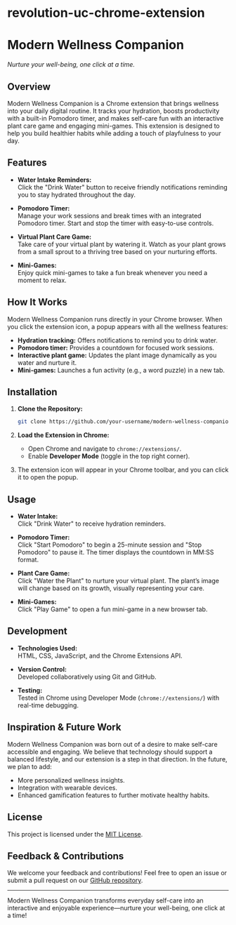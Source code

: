 # revolution-uc-chrome-extension
# Modern Wellness Companion

*Nurture your well-being, one click at a time.*

## Overview

Modern Wellness Companion is a Chrome extension that brings wellness into your daily digital routine. It tracks your hydration, boosts productivity with a built-in Pomodoro timer, and makes self-care fun with an interactive plant care game and engaging mini-games. This extension is designed to help you build healthier habits while adding a touch of playfulness to your day.

## Features

- **Water Intake Reminders:**  
  Click the "Drink Water" button to receive friendly notifications reminding you to stay hydrated throughout the day.

- **Pomodoro Timer:**  
  Manage your work sessions and break times with an integrated Pomodoro timer. Start and stop the timer with easy-to-use controls.

- **Virtual Plant Care Game:**  
  Take care of your virtual plant by watering it. Watch as your plant grows from a small sprout to a thriving tree based on your nurturing efforts.

- **Mini-Games:**  
  Enjoy quick mini-games to take a fun break whenever you need a moment to relax.

## How It Works

Modern Wellness Companion runs directly in your Chrome browser. When you click the extension icon, a popup appears with all the wellness features:
- **Hydration tracking:** Offers notifications to remind you to drink water.
- **Pomodoro timer:** Provides a countdown for focused work sessions.
- **Interactive plant game:** Updates the plant image dynamically as you water and nurture it.
- **Mini-games:** Launches a fun activity (e.g., a word puzzle) in a new tab.

## Installation

1. **Clone the Repository:**

   ```bash
   git clone https://github.com/your-username/modern-wellness-companion.git
   ```

2. **Load the Extension in Chrome:**
   - Open Chrome and navigate to `chrome://extensions/`.
   - Enable **Developer Mode** (toggle in the top right corner).

3. The extension icon will appear in your Chrome toolbar, and you can click it to open the popup.

## Usage

- **Water Intake:**  
  Click "Drink Water" to receive hydration reminders.
  
- **Pomodoro Timer:**  
  Click "Start Pomodoro" to begin a 25-minute session and "Stop Pomodoro" to pause it. The timer displays the countdown in MM:SS format.

- **Plant Care Game:**  
  Click "Water the Plant" to nurture your virtual plant. The plant’s image will change based on its growth, visually representing your care.

- **Mini-Games:**  
  Click "Play Game" to open a fun mini-game in a new browser tab.

## Development

- **Technologies Used:**  
  HTML, CSS, JavaScript, and the Chrome Extensions API.
  
- **Version Control:**  
  Developed collaboratively using Git and GitHub.
  
- **Testing:**  
  Tested in Chrome using Developer Mode (`chrome://extensions/`) with real-time debugging.

## Inspiration & Future Work

Modern Wellness Companion was born out of a desire to make self-care accessible and engaging. We believe that technology should support a balanced lifestyle, and our extension is a step in that direction. In the future, we plan to add:
- More personalized wellness insights.
- Integration with wearable devices.
- Enhanced gamification features to further motivate healthy habits.

## License

This project is licensed under the [MIT License](LICENSE).

## Feedback & Contributions

We welcome your feedback and contributions! Feel free to open an issue or submit a pull request on our [GitHub repository](https://github.com/adhvika07/revolution-uc-chrome-extension).

---

Modern Wellness Companion transforms everyday self-care into an interactive and enjoyable experience—nurture your well-being, one click at a time!
